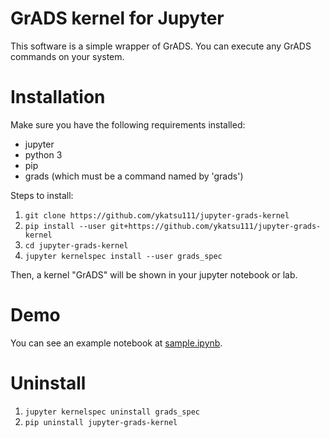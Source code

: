 # GrADS kernel for Jupyter

This software is a simple wrapper of GrADS.
You can execute any GrADS commands on your system.


# Installation

Make sure you have the following requirements installed:

  * jupyter
  * python 3
  * pip
  * grads (which must be a command named by 'grads')

Steps to install:

1. `git clone https://github.com/ykatsu111/jupyter-grads-kernel`
2. `pip install --user git+https://github.com/ykatsu111/jupyter-grads-kernel`
3. `cd jupyter-grads-kernel`
4. `jupyter kernelspec install --user grads_spec`

Then, a kernel "GrADS" will be shown in your jupyter notebook or lab.

# Demo

You can see an example notebook at [sample.ipynb](sample.ipynb).

# Uninstall

1. `jupyter kernelspec uninstall grads_spec`
2. `pip uninstall jupyter-grads-kernel`
